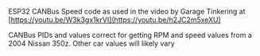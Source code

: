 ESP32 CANBus Speed code as used in the video by Garage Tinkering at [https://youtu.be/W3k3gx1krVI](https://youtu.be/h2JC2m5xeXU)

CANBus PIDs and values correct for getting RPM and speed values from a 2004 Nissan 350z. Other car values will likely vary
